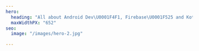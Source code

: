 ```yaml
---
hero:
  heading: "All about Android Dev\U0001F4F1, Firebase\U0001F525 and Kotlin ❤️ is here"
  maxWidthPX: "652"
seo:
  image: "/images/hero-2.jpg"

---
```


